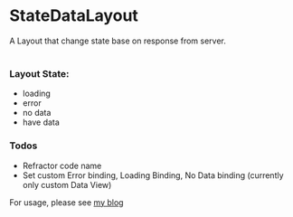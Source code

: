 # StateDataLayout

A Layout that change state base on response from server.
<br><br>
### Layout State:
- loading
- error
- no data
- have data
### Todos
- Refractor code name
- Set custom Error binding, Loading Binding, No Data binding (currently only custom Data View)

For usage, please see [my blog](https://allenlearntocode.wordpress.com/2016/09/19/so-i-started-to-write-a-lib/)


